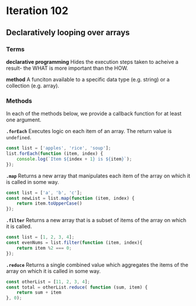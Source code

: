 # Iteration 102
## Declaratively looping over arrays

### Terms 
**declarative programming**
Hides the execution steps taken to acheive a result- the WHAT is more important than the HOW.

**method**
A funciton available to a specific data type (e.g. string) or a collection (e.g. array).

### Methods
In each of the methods below, we provide a callback function for at least one argument. 

**`.forEach`**
Executes logic on each item of an array. The return value is `undefined`. 
```javascript
const list = ['apples', 'rice', 'soup'];
list.forEach(function (item, index) {
    console.log(`Item ${index + 1} is ${item}`);
});
```


**`.map`**
Returns a new array that manipulates each item of the array on which it is called in some way. 
```javascript
const list = ['a', 'b', 'c'];
const newList = list.map(function (item, index) {
    return item.toUpperCase()
});
```


**`.filter`**
Returns a new array that is a subset of items of the array on which it is called. 
```javascript
const list = [1, 2, 3, 4];
const evenNums = list.filter(function (item, index){
    return item %2 === 0;
});
```


**`.reduce`**
Returns a single combined value which aggregates the items of the array on which it is called in some way. 
```javascript
const otherList = [11, 2, 3, 4];
const total = otherList.reduce( function (sum, item) {
    return sum + item 
}, 0);
```

